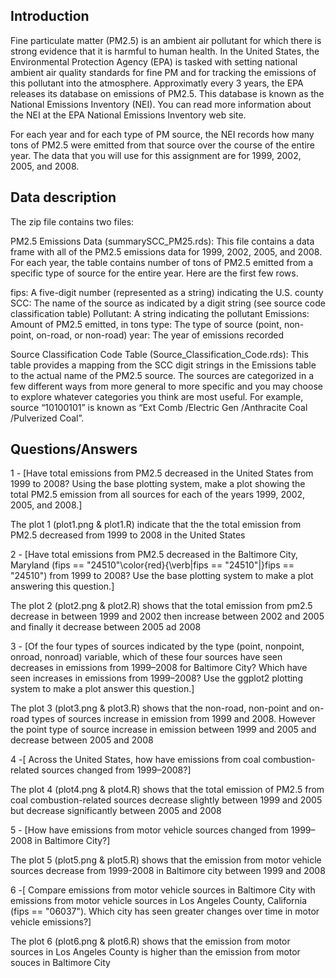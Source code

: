 Introduction
-------------------------------------------------------------------------------------------------------------------------------------------------------------------------------------

Fine particulate matter (PM2.5) is an ambient air pollutant for which there is strong evidence that it is harmful to human health. In the United States, the Environmental Protection Agency (EPA) is tasked with setting national ambient air quality standards for fine PM and for tracking the emissions of this pollutant into the atmosphere. Approximatly every 3 years, the EPA releases its database on emissions of PM2.5. This database is known as the National Emissions Inventory (NEI). You can read more information about the NEI at the EPA National Emissions Inventory web site.

For each year and for each type of PM source, the NEI records how many tons of PM2.5 were emitted from that source over the course of the entire year. The data that you will use for this assignment are for 1999, 2002, 2005, and 2008.

Data description
-------------------------------------------------------------------------------------------------------------------------------------------------------------------------------------

The zip file contains two files:

PM2.5 Emissions Data (summarySCC_PM25.rds): This file contains a data frame with all of the PM2.5 emissions data for 1999, 2002, 2005, and 2008. For each year, the table contains number of tons of PM2.5 emitted from a specific type of source for the entire year. Here are the first few rows.

fips: A five-digit number (represented as a string) indicating the U.S. county
SCC: The name of the source as indicated by a digit string (see source code classification table)
Pollutant: A string indicating the pollutant
Emissions: Amount of PM2.5 emitted, in tons
type: The type of source (point, non-point, on-road, or non-road)
year: The year of emissions recorded

Source Classification Code Table (Source_Classification_Code.rds): This table provides a mapping from the SCC digit strings in the Emissions table to the actual name of the PM2.5 source. The sources are categorized in a few different ways from more general to more specific and you may choose to explore whatever categories you think are most useful. For example, source “10100101” is known as “Ext Comb /Electric Gen /Anthracite Coal /Pulverized Coal”.


Questions/Answers
---------------------------------------------------------------------------------------------------------------------------------------------------------------------------------

1 - [Have total emissions from PM2.5 decreased in the United States from 1999 to 2008? Using the base plotting system, make a plot showing the total PM2.5 emission from all sources for each of the years 1999, 2002, 2005, and 2008.]

The plot 1 (plot1.png & plot1.R) indicate that the the total emission from PM2.5 decreased from 1999 to 2008 in the United States

2 - [Have total emissions from PM2.5 decreased in the Baltimore City, Maryland (fips == "24510"\color{red}{\verb|fips == "24510"|}fips == "24510") from 1999 to 2008? Use the base plotting system to make a plot answering this question.]

The plot 2 (plot2.png & plot2.R) shows that the total emission from pm2.5 decrease in between 1999 and 2002 then increase between 2002 and 2005 and finally it decrease between 2005 ad 2008

3 - [Of the four types of sources indicated by the type (point, nonpoint, onroad, nonroad) variable, which of these four sources have seen decreases in emissions from 1999–2008 for Baltimore City? Which have seen increases in emissions from 1999–2008? Use the ggplot2 plotting system to make a plot answer this question.]

The plot 3 (plot3.png & plot3.R) shows that the non-road, non-point and on-road types of sources increase in emission from 1999 and 2008. However the point type of source increase in emission between 1999 and 2005 and decrease between 2005 and 2008

4 -[ Across the United States, how have emissions from coal combustion-related sources changed from 1999–2008?]

The plot 4 (plot4.png & plot4.R) shows that the total emission of PM2.5 from coal combustion-related sources decrease slightly between 1999 and 2005 but decrease significantly between 2005 and 2008

5 - [How have emissions from motor vehicle sources changed from 1999–2008 in Baltimore City?]

The plot 5 (plot5.png & plot5.R) shows that the emission from motor vehicle sources decrease from 1999-2008 in Baltimore city between 1999 and 2008

6 -[ Compare emissions from motor vehicle sources in Baltimore City with emissions from motor vehicle sources in Los Angeles County, California (fips == "06037"). Which city has seen greater changes over time in motor vehicle emissions?]

The plot 6 (plot6.png & plot6.R) shows that the emission from motor sources in Los Angeles County is higher than the emission from motor souces in Baltimore City
